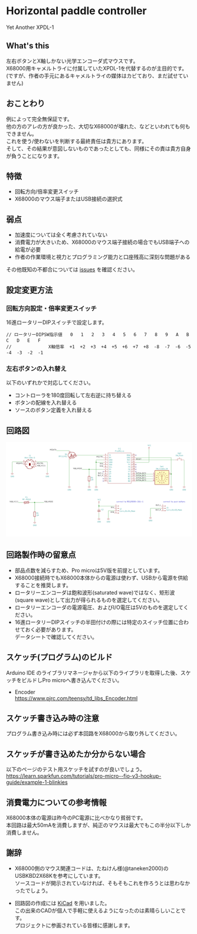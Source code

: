 # Horizontal paddle controller
Yet Another XPDL-1

## What's this
左右ボタンとX軸しかない光学エンコーダ式マウスです。  
X68000用キャメルトライに付属していたXPDL-1を代替するのが主目的です。  
(ですが、作者の手元にあるキャメルトライの媒体はカビており、まだ試せていません)

## おことわり
例によって完全無保証です。  
他の方のアレの方が良かった、大切なX68000が壊れた、などといわれても何もできません。  
これを使う/使わないを判断する最終責任は貴方にあります。  
そして、その結果が意図しないものであったとしても、同様にその責は貴方自身が負うことになります。

## 特徴
- 回転方向/倍率変更スイッチ
- X68000のマウス端子またはUSB接続の選択式

## 弱点
- 加速度については全く考慮されていない
- 消費電力が大きいため、X68000のマウス端子接続の場合でもUSB端子への給電が必要
- 作者の作業環境と視力とプログラミング能力と口座残高に深刻な問題がある

その他既知の不都合については [issues](./issues) を確認ください。

## 設定変更方法
### 回転方向設定・倍率変更スイッチ
16進ロータリーDIPスイッチで設定します。
```
// ロータリーDIPSW指示値   0   1   2   3   4   5   6   7   8   9   A   B   C   D   E   F
//              X軸倍率  +1  +2  +3  +4  +5  +6  +7  +8  -8  -7  -6  -5  -4  -3  -2  -1
```

### 左右ボタンの入れ替え
以下のいずれかで対応してください。
- コントローラを180度回転して左右逆に持ち替える
- ボタンの配線を入れ替える
- ソースのボタン定義を入れ替える

## 回路図
![](./images/schematic.png)

## 回路製作時の留意点
- 部品点数を減らすため、Pro microは5V版を前提としています。
- X68000接続時でもX68000本体からの電源は使わず、USBから電源を供給することを推奨します。
- ロータリーエンコーダは飽和波形(saturated wave)ではなく、矩形波(square wave)として出力が得られるものを選定してください。
- ロータリーエンコーダの電源電圧、およびI/O電圧は5Vのものを選定してください。
- 16進ロータリーDIPスイッチの半田付けの際には特定のスイッチ位置に合わせておく必要があります。  
  データシートで確認してください。

## スケッチ(プログラム)のビルド
Arduino IDE のライブラリマネージャから以下のライブラリを取得した後、スケッチをビルドしPro microへ書き込んでください。
- Encoder  
  https://www.pjrc.com/teensy/td_libs_Encoder.html

## スケッチ書き込み時の注意
プログラム書き込み時には必ず本回路をX68000から取り外してください。

## スケッチが書き込めたか分からない場合
以下のページのテスト用スケッチを試すのが良いでしょう。  
  https://learn.sparkfun.com/tutorials/pro-micro--fio-v3-hookup-guide/example-1-blinkies

## 消費電力についての参考情報
X68000本体の電源は昨今のPC電源に比べかなり貧弱です。  
本回路は最大50mAを消費しますが、純正のマウスは最大でもこの半分以下しか消費しません。
<!-- 待機状態で3mA程度、ボタンを押下した状態で4mAだった。ロータリーエンコーダを使用しつつ送信も行った場合どうなるか追検証が要る -->

## 謝辞
- X68000側のマウス関連コードは、たねけん様(@taneken2000)のUSBKBD2X68Kを参考にしています。  
  ソースコードが開示されていなければ、そもそもこれを作ろうとは思わなかったでしょう。

- 回路図の作成には [KiCad](https://kicad.org/) を用いました。  
  この出来のCADが個人で手軽に使えるようになったのは素晴らしいことです。  
  プロジェクトに参画されている皆様に感謝します。
